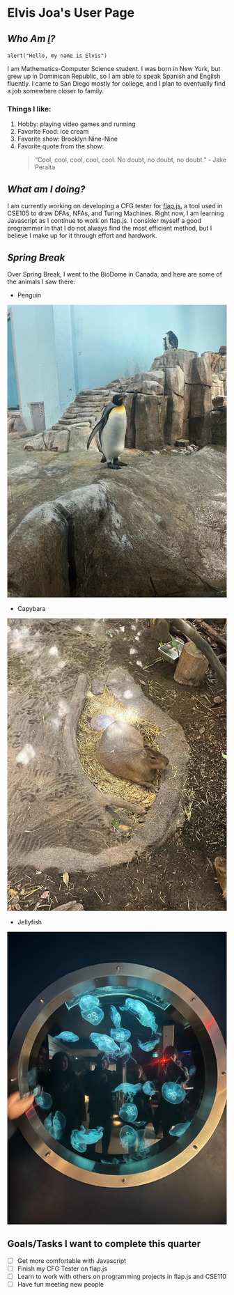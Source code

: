 # **Elvis Joa's User Page**
## *Who Am [I](Me.jpg)?*
`alert("Hello, my name is Elvis")`

I am Mathematics-Computer Science student. I was born in New York, but grew up in Dominican Republic, so I am able to speak Spanish and English fluently. I came to San Diego mostly for college, and I plan to eventually find a job somewhere closer to family.

### Things I like:
1. Hobby: playing video games and running
2. Favorite Food: ice cream
3. Favorite show: Brooklyn Nine-Nine
4. Favorite quote from the show: 
   >“Cool, cool, cool, cool, cool. No doubt, no doubt, no doubt.” - Jake Peralta

## *What am I doing?*

 I am currently working on developing a CFG tester for [flap.js](https://flapjs.web.app/#), a tool used in CSE105 to draw DFAs, NFAs, and Turing Machines. Right now, I am learning Javascript as I continue to work on flap.js. I consider myself a good programmer in that I do not always find the most efficient method, but I believe I make up for it through effort and hardwork.

## *Spring Break*
 
 Over Spring Break, I went to the BioDome in Canada, and here are some of the animals I saw there:
* Penguin

![P](Penguin.jpg)

* Capybara

![C](Capybara.jpg)

* Jellyfish

![J](Jellyfish.jpg)


## **Goals/Tasks I want to complete this quarter**
- [ ]  Get more comfortable with Javascript
- [ ]  Finish my CFG Tester on flap.js
- [ ]  Learn to work with others on programming projects in flap.js and CSE110
- [ ]  Have fun meeting new people
